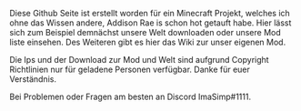 Diese Github Seite ist erstellt worden für ein Minecraft Projekt, welches ich ohne das Wissen andere, Addison Rae is schon hot getauft habe. 
Hier lässt sich zum Beispiel demnächst unsere Welt downloaden oder unsere Mod liste einsehen.
Des Weiteren gibt es hier das Wiki zur unser eigenen Mod.

Die Ips und der Download zur Mod und Welt sind aufgrund Copyright Richtlinien nur für geladene Personen verfügbar. Danke für euer Verständnis.

Bei Problemen oder Fragen am besten an Discord ImaSimp#1111. 
